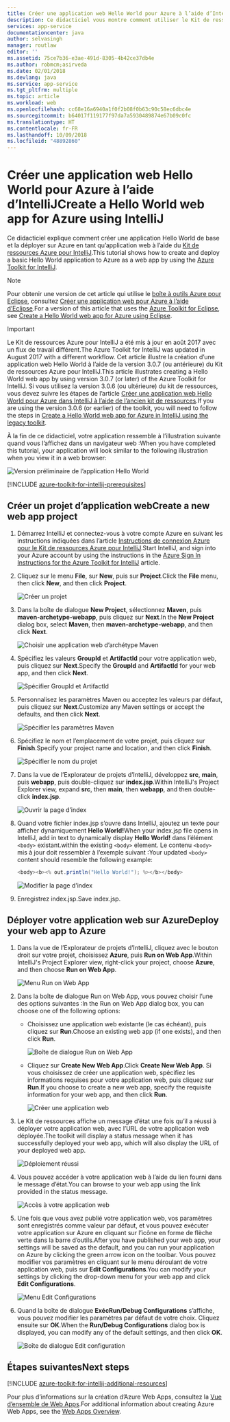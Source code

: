 ```yaml
---
title: Créer une application web Hello World pour Azure à l’aide d’IntelliJ
description: Ce didacticiel vous montre comment utiliser le Kit de ressources Azure pour IntelliJ pour créer une application web Hello World pour Azure.
services: app-service
documentationcenter: java
author: selvasingh
manager: routlaw
editor: ''
ms.assetid: 75ce7b36-e3ae-491d-8305-4b42ce37db4e
ms.author: robmcm;asirveda
ms.date: 02/01/2018
ms.devlang: java
ms.service: app-service
ms.tgt_pltfrm: multiple
ms.topic: article
ms.workload: web
ms.openlocfilehash: cc68e16a6940a1f0f2b08f0b63c90c58ec6dbc4e
ms.sourcegitcommit: b64017f119177f97da7a5930489874e67b09c0fc
ms.translationtype: HT
ms.contentlocale: fr-FR
ms.lasthandoff: 10/09/2018
ms.locfileid: "48892860"
---
```

# <a name="create-a-hello-world-web-app-for-azure-using-intellij"></a><span data-ttu-id="d2213-103">Créer une application web Hello World pour Azure à l’aide d’IntelliJ</span><span class="sxs-lookup"><span data-stu-id="d2213-103">Create a Hello World web app for Azure using IntelliJ</span></span>

<span data-ttu-id="d2213-104">Ce didacticiel explique comment créer une application Hello World de base et la déployer sur Azure en tant qu’application web à l’aide du [Kit de ressources Azure pour IntelliJ].</span><span class="sxs-lookup"><span data-stu-id="d2213-104">This tutorial shows how to create and deploy a basic Hello World application to Azure as a web app by using the [Azure Toolkit for IntelliJ].</span></span>

> [!NOTE]
>
> <span data-ttu-id="d2213-105">Pour obtenir une version de cet article qui utilise le [boîte à outils Azure pour Eclipse], consultez [Créer une application web pour Azure à l’aide d’Eclipse][eclipse-hello-world].</span><span class="sxs-lookup"><span data-stu-id="d2213-105">For a version of this article that uses the [Azure Toolkit for Eclipse], see [Create a Hello World web app for Azure using Eclipse][eclipse-hello-world].</span></span>
>

> [!IMPORTANT]
> 
> <span data-ttu-id="d2213-106">Le Kit de ressources Azure pour IntelliJ a été mis à jour en août 2017 avec un flux de travail différent.</span><span class="sxs-lookup"><span data-stu-id="d2213-106">The Azure Toolkit for IntelliJ was updated in August 2017 with a different workflow.</span></span> <span data-ttu-id="d2213-107">Cet article illustre la création d’une application web Hello World à l’aide de la version 3.0.7 (ou antérieure) du Kit de ressources Azure pour IntelliJ.</span><span class="sxs-lookup"><span data-stu-id="d2213-107">This article illustrates creating a Hello World web app by using version 3.0.7 (or later) of the Azure Toolkit for IntelliJ.</span></span> <span data-ttu-id="d2213-108">Si vous utilisez la version 3.0.6 (ou ultérieure) du kit de ressources, vous devez suivre les étapes de l’article [Créer une application web Hello World pour Azure dans IntelliJ à l’aide de l’ancien kit de ressources][Legacy Version].</span><span class="sxs-lookup"><span data-stu-id="d2213-108">If you are using the version 3.0.6 (or earlier) of the toolkit, you will need to follow the steps in [Create a Hello World web app for Azure in IntelliJ using the legacy toolkit][Legacy Version].</span></span>
> 

<span data-ttu-id="d2213-109">À la fin de ce didacticiel, votre application ressemble à l’illustration suivante quand vous l’affichez dans un navigateur web :</span><span class="sxs-lookup"><span data-stu-id="d2213-109">When you have completed this tutorial, your application will look similar to the following illustration when you view it in a web browser:</span></span>

![Version préliminaire de l’application Hello World][browse-web-app]

[!INCLUDE [azure-toolkit-for-intellij-prerequisites](../includes/azure-toolkit-for-intellij-prerequisites.md)]

## <a name="create-a-new-web-app-project"></a><span data-ttu-id="d2213-111">Créer un projet d’application web</span><span class="sxs-lookup"><span data-stu-id="d2213-111">Create a new web app project</span></span>

1. <span data-ttu-id="d2213-112">Démarrez IntelliJ et connectez-vous à votre compte Azure en suivant les instructions indiquées dans l’article [Instructions de connexion Azure pour le Kit de ressources Azure pour IntelliJ][intelliJ-sign-in-instructions].</span><span class="sxs-lookup"><span data-stu-id="d2213-112">Start IntelliJ, and sign into your Azure account by using the instructions in the [Azure Sign In Instructions for the Azure Toolkit for IntelliJ][intelliJ-sign-in-instructions] article.</span></span>

1. <span data-ttu-id="d2213-113">Cliquez sur le menu **File**, sur **New**, puis sur **Project**.</span><span class="sxs-lookup"><span data-stu-id="d2213-113">Click the **File** menu, then click **New**, and then click **Project**.</span></span>
   
   ![Créer un projet][file-new-project]

1. <span data-ttu-id="d2213-115">Dans la boîte de dialogue **New Project**, sélectionnez **Maven**, puis **maven-archetype-webapp**, puis cliquez sur **Next**.</span><span class="sxs-lookup"><span data-stu-id="d2213-115">In the **New Project** dialog box, select **Maven**, then **maven-archetype-webapp**, and then click **Next**.</span></span>
   
   ![Choisir une application web d’archétype Maven][maven-archetype-webapp]
   
1. <span data-ttu-id="d2213-117">Spécifiez les valeurs **GroupId** et **ArtifactId** pour votre application web, puis cliquez sur **Next**.</span><span class="sxs-lookup"><span data-stu-id="d2213-117">Specify the **GroupId** and **ArtifactId** for your web app, and then click **Next**.</span></span>
   
   ![Spécifier GroupId et ArtifactId][groupid-and-artifactid]

1. <span data-ttu-id="d2213-119">Personnalisez les paramètres Maven ou acceptez les valeurs par défaut, puis cliquez sur **Next**.</span><span class="sxs-lookup"><span data-stu-id="d2213-119">Customize any Maven settings or accept the defaults, and then click **Next**.</span></span>
   
   ![Spécifier les paramètres Maven][maven-options]

1. <span data-ttu-id="d2213-121">Spécifiez le nom et l’emplacement de votre projet, puis cliquez sur **Finish**.</span><span class="sxs-lookup"><span data-stu-id="d2213-121">Specify your project name and location, and then click **Finish**.</span></span>
   
   ![Spécifier le nom du projet][project-name]

1. <span data-ttu-id="d2213-123">Dans la vue de l’Explorateur de projets d’IntelliJ, développez **src**, **main**, puis **webapp**, puis double-cliquez sur **index.jsp**.</span><span class="sxs-lookup"><span data-stu-id="d2213-123">Within IntelliJ's Project Explorer view, expand **src**, then **main**, then **webapp**, and then double-click **index.jsp**.</span></span>
   
   ![Ouvrir la page d’index][open-index-page]

1. <span data-ttu-id="d2213-125">Quand votre fichier index.jsp s’ouvre dans IntelliJ, ajoutez un texte pour afficher dynamiquement **Hello World!**</span><span class="sxs-lookup"><span data-stu-id="d2213-125">When your index.jsp file opens in IntelliJ, add in text to dynamically display **Hello World!**</span></span> <span data-ttu-id="d2213-126">dans l’élément `<body>` existant.</span><span class="sxs-lookup"><span data-stu-id="d2213-126">within the existing `<body>` element.</span></span> <span data-ttu-id="d2213-127">Le contenu `<body>` mis à jour doit ressembler à l’exemple suivant :</span><span class="sxs-lookup"><span data-stu-id="d2213-127">Your updated `<body>` content should resemble the following example:</span></span>
   
   ```java
   <body><b><% out.println("Hello World!"); %></b></body>
   ``` 

   ![Modifier la page d’index][edit-index-page]

1. <span data-ttu-id="d2213-129">Enregistrez index.jsp.</span><span class="sxs-lookup"><span data-stu-id="d2213-129">Save index.jsp.</span></span>

## <a name="deploy-your-web-app-to-azure"></a><span data-ttu-id="d2213-130">Déployer votre application web sur Azure</span><span class="sxs-lookup"><span data-stu-id="d2213-130">Deploy your web app to Azure</span></span>

1. <span data-ttu-id="d2213-131">Dans la vue de l’Explorateur de projets d’IntelliJ, cliquez avec le bouton droit sur votre projet, choisissez **Azure**, puis **Run on Web App**.</span><span class="sxs-lookup"><span data-stu-id="d2213-131">Within IntelliJ's Project Explorer view, right-click your project, choose **Azure**, and then choose **Run on Web App**.</span></span>
   
   ![Menu Run on Web App][run-on-web-app-menu]

1. <span data-ttu-id="d2213-133">Dans la boîte de dialogue Run on Web App, vous pouvez choisir l’une des options suivantes :</span><span class="sxs-lookup"><span data-stu-id="d2213-133">In the Run on Web App dialog box, you can choose one of the following options:</span></span>

   * <span data-ttu-id="d2213-134">Choisissez une application web existante (le cas échéant), puis cliquez sur **Run**.</span><span class="sxs-lookup"><span data-stu-id="d2213-134">Choose an existing web app (if one exists), and then click **Run**.</span></span>

      ![Boîte de dialogue Run on Web App][run-on-web-app-dialog]

   * <span data-ttu-id="d2213-136">Cliquez sur **Create New Web App**.</span><span class="sxs-lookup"><span data-stu-id="d2213-136">Click **Create New Web App**.</span></span> <span data-ttu-id="d2213-137">Si vous choisissez de créer une application web, spécifiez les informations requises pour votre application web, puis cliquez sur **Run**.</span><span class="sxs-lookup"><span data-stu-id="d2213-137">If you choose to create a new web app, specify the requisite information for your web app, and then click **Run**.</span></span>

      ![Créer une application web][create-new-web-app-dialog]

1. <span data-ttu-id="d2213-139">Le Kit de ressources affiche un message d’état une fois qu’il a réussi à déployer votre application web, avec l’URL de votre application web déployée.</span><span class="sxs-lookup"><span data-stu-id="d2213-139">The toolkit will display a status message when it has successfully deployed your web app, which will also display the URL of your deployed web app.</span></span>

   ![Déploiement réussi][successfully-deployed]

1. <span data-ttu-id="d2213-141">Vous pouvez accéder à votre application web à l’aide du lien fourni dans le message d’état.</span><span class="sxs-lookup"><span data-stu-id="d2213-141">You can browse to your web app using the link provided in the status message.</span></span>

   ![Accès à votre application web][browse-web-app]

1. <span data-ttu-id="d2213-143">Une fois que vous avez publié votre application web, vos paramètres sont enregistrés comme valeur par défaut, et vous pouvez exécuter votre application sur Azure en cliquant sur l’icône en forme de flèche verte dans la barre d’outils.</span><span class="sxs-lookup"><span data-stu-id="d2213-143">After you have published your web app, your settings will be saved as the default, and you can run your application on Azure by clicking the green arrow icon on the toolbar.</span></span> <span data-ttu-id="d2213-144">Vous pouvez modifier vos paramètres en cliquant sur le menu déroulant de votre application web, puis sur **Edit Configurations**.</span><span class="sxs-lookup"><span data-stu-id="d2213-144">You can modify your settings by clicking the drop-down menu for your web app and click **Edit Configurations**.</span></span>

   ![Menu Edit Configurations][edit-configuration-menu]

1. <span data-ttu-id="d2213-146">Quand la boîte de dialogue **ExécRun/Debug Configurations** s’affiche, vous pouvez modifier les paramètres par défaut de votre choix. Cliquez ensuite sur **OK**.</span><span class="sxs-lookup"><span data-stu-id="d2213-146">When the **Run/Debug Configurations** dialog box is displayed, you can modify any of the default settings, and then click **OK**.</span></span>

   ![Boîte de dialogue Edit configuration][edit-configuration-dialog]

## <a name="next-steps"></a><span data-ttu-id="d2213-148">Étapes suivantes</span><span class="sxs-lookup"><span data-stu-id="d2213-148">Next steps</span></span>

[!INCLUDE [azure-toolkit-for-intellij-additional-resources](../includes/azure-toolkit-for-intellij-additional-resources.md)]

<span data-ttu-id="d2213-149">Pour plus d’informations sur la création d’Azure Web Apps, consultez la [Vue d’ensemble de Web Apps].</span><span class="sxs-lookup"><span data-stu-id="d2213-149">For additional information about creating Azure Web Apps, see the [Web Apps Overview].</span></span>

<!-- URL List -->

[Kit de ressources Azure pour IntelliJ]: azure-toolkit-for-intellij.md
[Azure Toolkit for IntelliJ]: azure-toolkit-for-intellij.md
[boîte à outils Azure pour Eclipse]: ../eclipse/azure-toolkit-for-eclipse.md
[Azure Toolkit for Eclipse]: ../eclipse/azure-toolkit-for-eclipse.md
[eclipse-hello-world]: ../eclipse/azure-toolkit-for-eclipse-create-hello-world-web-app.md
[Vue d’ensemble de Web Apps]: /azure/app-service/app-service-web-overview
[Web Apps Overview]: /azure/app-service/app-service-web-overview
[Apache Tomcat]: http://tomcat.apache.org/
[Jetty]: http://www.eclipse.org/jetty/
[Legacy Version]: azure-toolkit-for-intellij-create-hello-world-web-app-legacy-version.md
[intelliJ-sign-in-instructions]: azure-toolkit-for-intellij-sign-in-instructions.md

<!-- IMG List -->

[file-new-project]: ./media/azure-toolkit-for-intellij-create-hello-world-web-app/file-new-project.png
[maven-archetype-webapp]: ./media/azure-toolkit-for-intellij-create-hello-world-web-app/maven-archetype-webapp.png
[groupid-and-artifactid]: ./media/azure-toolkit-for-intellij-create-hello-world-web-app/groupid-and-artifactid.png
[maven-options]: ./media/azure-toolkit-for-intellij-create-hello-world-web-app/maven-options.png
[project-name]: ./media/azure-toolkit-for-intellij-create-hello-world-web-app/project-name.png
[open-index-page]: ./media/azure-toolkit-for-intellij-create-hello-world-web-app/open-index-page.png
[edit-index-page]: ./media/azure-toolkit-for-intellij-create-hello-world-web-app/edit-index-page.png
[run-on-web-app-menu]: ./media/azure-toolkit-for-intellij-create-hello-world-web-app/run-on-web-app-menu.png
[run-on-web-app-dialog]: ./media/azure-toolkit-for-intellij-create-hello-world-web-app/run-on-web-app-dialog.png
[create-new-web-app-dialog]: ./media/azure-toolkit-for-intellij-create-hello-world-web-app/create-new-web-app-dialog.png
[successfully-deployed]: ./media/azure-toolkit-for-intellij-create-hello-world-web-app/successfully-deployed.png
[browse-web-app]: ./media/azure-toolkit-for-intellij-create-hello-world-web-app/browse-web-app.png
[edit-configuration-menu]: ./media/azure-toolkit-for-intellij-create-hello-world-web-app/edit-configuration-menu.png
[edit-configuration-dialog]: ./media/azure-toolkit-for-intellij-create-hello-world-web-app/edit-configuration-dialog.png
